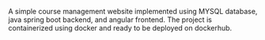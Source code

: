 A simple course management website implemented using MYSQL database, java spring boot backend, and angular frontend.
The project is containerized using docker and ready to be deployed on dockerhub.
